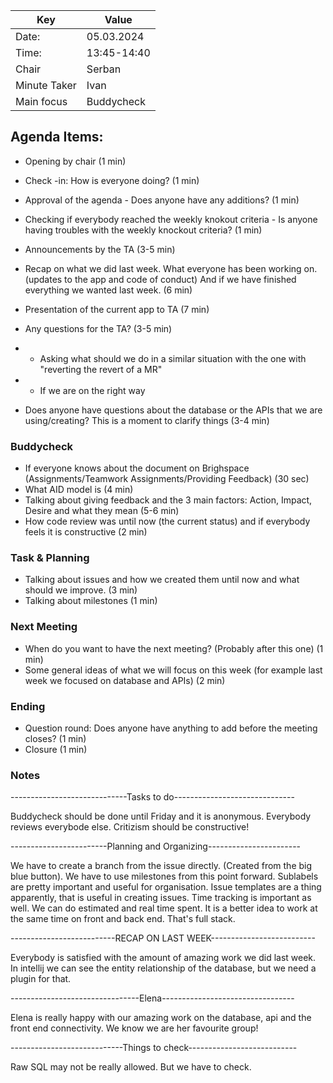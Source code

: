  Key | Value |
| --- | --- |
| Date: | 05.03.2024 |
| Time: | 13:45-14:40 |
| Chair | Serban |
| Minute Taker | Ivan |
|Main focus | Buddycheck |
<h2> Agenda Items: </h2>

- Opening by chair (1 min)
- Check -in: How is everyone doing? (1 min)
- Approval of the agenda - Does anyone have any additions? (1 min)
- Checking if everybody reached the weekly knokout criteria - Is anyone having troubles with the weekly knockout criteria? (1 min)
- Announcements by the TA (3-5 min)
- Recap on what we did last week. What everyone has been working on.(updates to the app and code of conduct) And if we have finished everything we wanted last week. (6 min)
- Presentation of the current app to TA (7 min)

- Any questions for the TA? (3-5 min)
- - Asking what should we do in a similar situation with the one with "reverting the revert of a MR"
- - If we are on the right way
- Does anyone have questions about the database or the APIs that we are using/creating? This is a moment to clarify things (3-4 min)
<h3> Buddycheck </h3>

- If everyone knows about the document on Brighspace (Assignments/Teamwork Assignments/Providing Feedback) (30 sec)
- What AID model is (4 min)
- Talking about giving feedback and the 3 main factors: Action, Impact, Desire and what they mean (5-6 min)
- How code review was until now (the current status) and if everybody feels it is constructive (2 min)
<h3>Task & Planning </h3>

- Talking about issues and how we created them until now and what should we improve. (3 min)
- Talking about milestones (1 min)
<h3> Next Meeting </h3>

- When do you want to have the next meeting? (Probably after this one) (1 min)
- Some general ideas of what we will focus on this week (for example last week we focused on database and APIs) (2 min)
<h3> Ending </h3>

- Question round: Does anyone have anything to add before the meeting closes? (1 min)
- Closure (1 min)

<h3> Notes </h3>

-----------------------------Tasks to do------------------------------

Buddycheck should be done until Friday and it is anonymous. Everybody 
reviews everybode else. Critizism should be constructive!

------------------------Planning and Organizing-----------------------

We have to create a branch from the issue directly. (Created from the 
big blue button). We have to use milestones from this point forward. 
Sublabels are pretty important and useful for organisation. 
Issue templates are a thing apparently, that is useful in creating issues.
Time tracking is important as well. We can do estimated and real time spent.
It is a better idea to work at the same time on front and back end. That's full stack.

--------------------------RECAP ON LAST WEEK-------------------------- 

Everybody is satisfied with the amount of amazing work we did last week. 
In intellij we can see the entity relationship of the database, but we 
need a plugin for that.

--------------------------------Elena---------------------------------

Elena is really happy with our amazing work on the database, api and 
the front end connectivity. We know we are her favourite group!

----------------------------Things to check---------------------------

Raw SQL may not be really allowed. But we have to check. 































